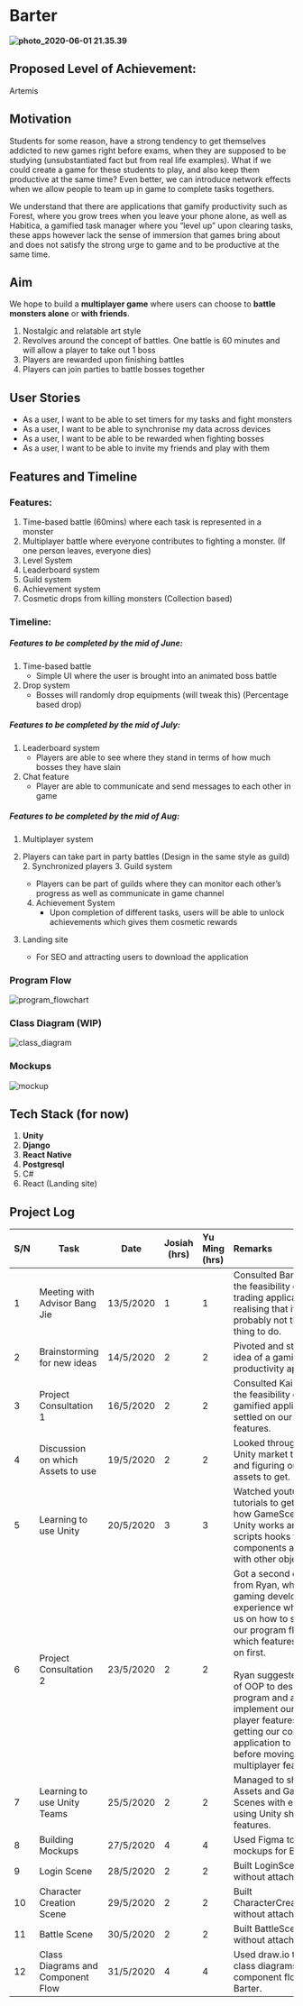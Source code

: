 

# Barter

**![photo_2020-06-01 21.35.39](https://i.ibb.co/JzJXh6r/photo-2020-06-01-21-35-39.png)**

## **Proposed Level of Achievement:**

Artemis

## **Motivation**

Students for some reason, have a strong tendency to get themselves addicted to new games right before exams, when they are supposed to be studying (unsubstantiated fact but from real life examples). What if we could create a game for these students to play, and also keep them productive at the same time? Even better, we can introduce network effects when we allow people to team up in game to complete tasks togethers.

We understand that there are applications that gamify productivity such as Forest, where you grow trees when you leave your phone alone, as well as Habitica, a gamified task manager where you “level up” upon clearing tasks, these apps however lack the sense of immersion that games bring about and does not satisfy the strong urge to game and to be productive at the same time.

## **Aim**

We hope to build a **multiplayer game** where users can choose to **battle monsters alone** or **with friends**.

1. Nostalgic and relatable art style
2. Revolves around the concept of battles. One battle is 60 minutes and will allow a player to take out 1 boss
3. Players are rewarded upon finishing battles
4. Players can join parties to battle bosses together

## **User Stories**

- As a user, I want to be able to set timers for my tasks and fight monsters
- As a user, I want to be able to synchronise my data across devices
- As a user, I want to be able to be rewarded when fighting bosses
- As a user, I want to be able to invite my friends and play with them

## **Features and Timeline**

### Features:

1. Time-based battle (60mins) where each task is represented in a monster
2. Multiplayer battle where everyone contributes to fighting a monster. (If one person leaves, everyone dies)
3. Level System
4. Leaderboard system
5. Guild system
6. Achievement system
7. Cosmetic drops from killing monsters (Collection based)

### Timeline:

##### Features to be completed by the mid of June:

1. Time-based battle
   - Simple UI where the user is brought into an animated boss battle
2. Drop system
   - Bosses will randomly drop equipments (will tweak this) (Percentage based drop)

##### Features to be completed by the mid of July:

1. Leaderboard system
   - Players are able to see where they stand in terms of how much bosses they have slain
2. Chat feature
   - Player are able to communicate and send messages to each other in game

##### Features to be completed by the mid of Aug:

1. Multiplayer system

2. Players can take part in party battles (Design in the same style as guild)
   2. Synchronized players
   3. Guild system
      - Players can be part of guilds where they can monitor each other’s progress as well as communicate in game channel
   4. Achievement System
      - Upon completion of different tasks, users will be able to unlock achievements which gives them cosmetic rewards 

2. Landing site
   - For SEO and attracting users to download the application

### Program Flow

![program_flowchart](https://i.ibb.co/qjgN7Py/barter-high-level-diagram-2.png)

### Class Diagram (WIP)

![class_diagram](https://i.ibb.co/wMz3SKw/barter-class-diagram-1.png)

### Mockups

![mockup](https://i.ibb.co/KyQBPdd/photo-2020-06-01-21-36-06.jpg)

## **Tech Stack** (for now)

1. **Unity**
2. **Django**
3. **React Native**
4. **Postgresql**
5. C#
6. React (Landing site)

## **Project Log**

| S/N  | Task                              | Date      | Josiah (hrs) | Yu Ming (hrs) | Remarks                                                      |
| ---- | --------------------------------- | --------- | ------------ | :------------ | :----------------------------------------------------------- |
| 1    | Meeting with Advisor Bang Jie     | 13/5/2020 | 1            | 1             | Consulted Bang Jie on the feasibility of doing a trading application and realising that it is probably not the wisest thing to do. |
| 2    | Brainstorming for new ideas       | 14/5/2020 | 2            | 2             | Pivoted and stuck on an idea of a gamified productivity application. |
| 3    | Project Consultation 1            | 16/5/2020 | 2            | 2             | Consulted Kai Jun on the feasibility of our gamified application and settled on our core features. |
| 4    | Discussion on which Assets to use | 19/5/2020 | 2            | 2             | Looked through the Unity market together and figuring out which assets to get. |
| 5    | Learning to use Unity             | 20/5/2020 | 3            | 3             | Watched youtube tutorials to get a hang of how GameScenes in Unity works and how C# scripts hooks to the components and links with other objects. |
| 6    | Project Consultation 2            | 23/5/2020 | 2            | 2             | Got a second opinion from Ryan, who has gaming development experience who guided us on how to structure our program flow and which features to focus on first.<br /><br />Ryan suggested the use of OOP to design our program and also to first implement our single player features and getting our core application to work before moving on to the multiplayer features. |
| 7    | Learning to use Unity Teams       | 25/5/2020 | 2            | 2             | Managed to share Assets and Game Scenes with each other using Unity sharing features. |
| 8    | Building Mockups                  | 27/5/2020 | 4            | 4             | Used Figma to create mockups for Barter                      |
| 9    | Login Scene                       | 28/5/2020 | 2            | 2             | Built LoginScene without attaching logic.                    |
| 10   | Character Creation Scene          | 29/5/2020 | 2            | 2             | Built CharacterCreationScene without attaching logic.        |
| 11   | Battle Scene                      | 30/5/2020 | 2            | 2             | Built BattleScene without attaching logic.                   |
| 12   | Class Diagrams and Component Flow | 31/5/2020 | 4            | 4             | Used draw.io to create class diagrams and component flow for Barter. |

